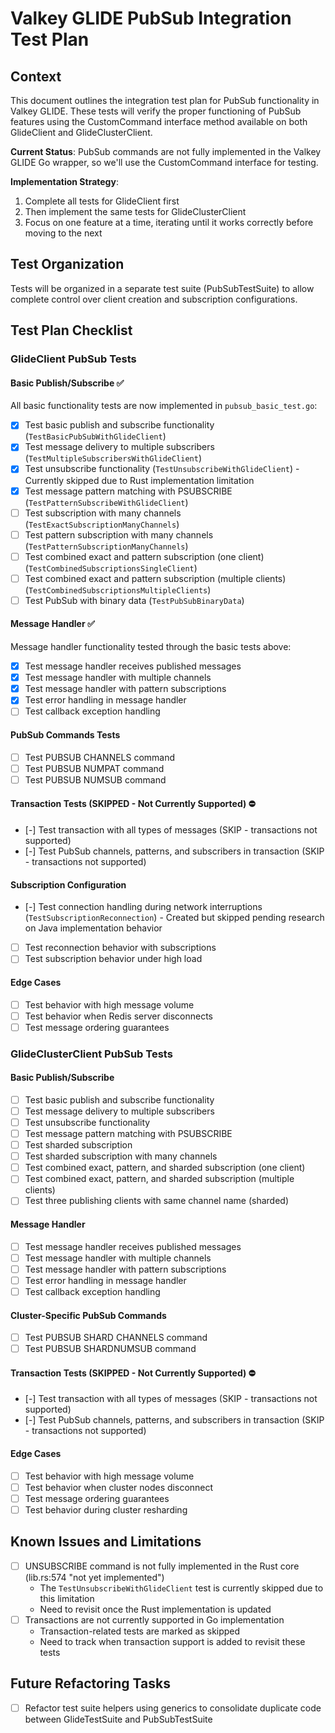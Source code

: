# Valkey GLIDE PubSub Integration Test Plan

## Context 

This document outlines the integration test plan for PubSub functionality in Valkey GLIDE. These tests will verify the proper functioning of PubSub features using the CustomCommand interface method available on both GlideClient and GlideClusterClient.

**Current Status**: PubSub commands are not fully implemented in the Valkey GLIDE Go wrapper, so we'll use the CustomCommand interface for testing.

**Implementation Strategy**:

1. Complete all tests for GlideClient first
2. Then implement the same tests for GlideClusterClient
3. Focus on one feature at a time, iterating until it works correctly before moving to the next

## Test Organization

Tests will be organized in a separate test suite (PubSubTestSuite) to allow complete control over client creation and subscription configurations.

## Test Plan Checklist

### GlideClient PubSub Tests

#### Basic Publish/Subscribe ✅
All basic functionality tests are now implemented in `pubsub_basic_test.go`:
- [x] Test basic publish and subscribe functionality (`TestBasicPubSubWithGlideClient`)
- [x] Test message delivery to multiple subscribers (`TestMultipleSubscribersWithGlideClient`)
- [x] Test unsubscribe functionality (`TestUnsubscribeWithGlideClient`) - Currently skipped due to Rust implementation limitation
- [x] Test message pattern matching with PSUBSCRIBE (`TestPatternSubscribeWithGlideClient`)
- [ ] Test subscription with many channels (`TestExactSubscriptionManyChannels`)
- [ ] Test pattern subscription with many channels (`TestPatternSubscriptionManyChannels`)
- [ ] Test combined exact and pattern subscription (one client) (`TestCombinedSubscriptionsSingleClient`)
- [ ] Test combined exact and pattern subscription (multiple clients) (`TestCombinedSubscriptionsMultipleClients`)
- [ ] Test PubSub with binary data (`TestPubSubBinaryData`)

#### Message Handler ✅
Message handler functionality tested through the basic tests above:
- [x] Test message handler receives published messages
- [x] Test message handler with multiple channels 
- [x] Test message handler with pattern subscriptions
- [x] Test error handling in message handler
- [ ] Test callback exception handling

#### PubSub Commands Tests
- [ ] Test PUBSUB CHANNELS command
- [ ] Test PUBSUB NUMPAT command
- [ ] Test PUBSUB NUMSUB command

#### Transaction Tests (SKIPPED - Not Currently Supported) ⛔
- [-] Test transaction with all types of messages (SKIP - transactions not supported)
- [-] Test PubSub channels, patterns, and subscribers in transaction (SKIP - transactions not supported)

#### Subscription Configuration
- [-] Test connection handling during network interruptions (`TestSubscriptionReconnection`) - Created but skipped pending research on Java implementation behavior
- [ ] Test reconnection behavior with subscriptions
- [ ] Test subscription behavior under high load

#### Edge Cases
- [ ] Test behavior with high message volume
- [ ] Test behavior when Redis server disconnects
- [ ] Test message ordering guarantees

### GlideClusterClient PubSub Tests

#### Basic Publish/Subscribe
- [ ] Test basic publish and subscribe functionality 
- [ ] Test message delivery to multiple subscribers
- [ ] Test unsubscribe functionality
- [ ] Test message pattern matching with PSUBSCRIBE
- [ ] Test sharded subscription
- [ ] Test sharded subscription with many channels
- [ ] Test combined exact, pattern, and sharded subscription (one client)
- [ ] Test combined exact, pattern, and sharded subscription (multiple clients)
- [ ] Test three publishing clients with same channel name (sharded)

#### Message Handler
- [ ] Test message handler receives published messages
- [ ] Test message handler with multiple channels
- [ ] Test message handler with pattern subscriptions
- [ ] Test error handling in message handler
- [ ] Test callback exception handling

#### Cluster-Specific PubSub Commands
- [ ] Test PUBSUB SHARD CHANNELS command
- [ ] Test PUBSUB SHARDNUMSUB command

#### Transaction Tests (SKIPPED - Not Currently Supported) ⛔
- [-] Test transaction with all types of messages (SKIP - transactions not supported)
- [-] Test PubSub channels, patterns, and subscribers in transaction (SKIP - transactions not supported)

#### Edge Cases
- [ ] Test behavior with high message volume
- [ ] Test behavior when cluster nodes disconnect
- [ ] Test message ordering guarantees
- [ ] Test behavior during cluster resharding

## Known Issues and Limitations

- [ ] UNSUBSCRIBE command is not fully implemented in the Rust core (lib.rs:574 "not yet implemented")
  - The `TestUnsubscribeWithGlideClient` test is currently skipped due to this limitation
  - Need to revisit once the Rust implementation is updated
- [ ] Transactions are not currently supported in Go implementation
  - Transaction-related tests are marked as skipped
  - Need to track when transaction support is added to revisit these tests

## Future Refactoring Tasks

- [ ] Refactor test suite helpers using generics to consolidate duplicate code between GlideTestSuite and PubSubTestSuite
